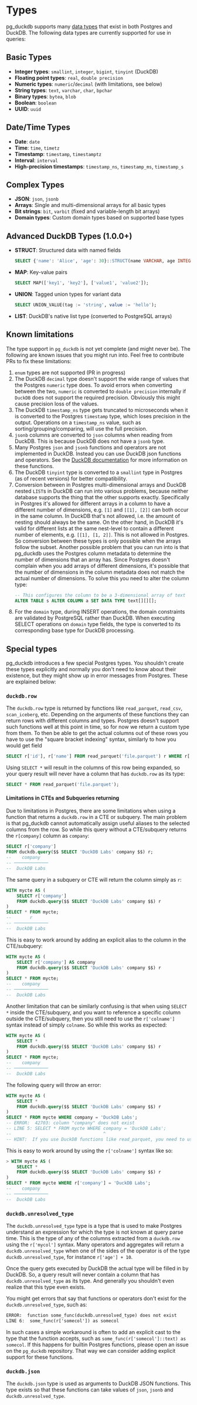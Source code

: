 # Types

pg_duckdb supports many [data types](https://www.postgresql.org/docs/current/datatype.html) that exist in both Postgres and DuckDB. The following data types are currently supported for use in queries:

## Basic Types

- **Integer types**: `smallint`, `integer`, `bigint`, `tinyint` (DuckDB)
- **Floating point types**: `real`, `double precision`
- **Numeric types**: `numeric`/`decimal` (with limitations, see below)
- **String types**: `text`, `varchar`, `char`, `bpchar`
- **Binary types**: `bytea`, `blob`
- **Boolean**: `boolean`
- **UUID**: `uuid`

## Date/Time Types

- **Date**: `date`
- **Time**: `time`, `timetz`
- **Timestamp**: `timestamp`, `timestamptz`
- **Interval**: `interval`
- **High-precision timestamps**: `timestamp_ns`, `timestamp_ms`, `timestamp_s`

## Complex Types

- **JSON**: `json`, `jsonb`
- **Arrays**: Single and multi-dimensional arrays for all basic types
- **Bit strings**: `bit`, `varbit` (fixed and variable-length bit arrays)
- **Domain types**: Custom domain types based on supported base types

## Advanced DuckDB Types (1.0.0+)

- **STRUCT**: Structured data with named fields
  ```sql
  SELECT {'name': 'Alice', 'age': 30}::STRUCT(name VARCHAR, age INTEGER);
  ```

- **MAP**: Key-value pairs
  ```sql
  SELECT MAP(['key1', 'key2'], ['value1', 'value2']);
  ```

- **UNION**: Tagged union types for variant data
  ```sql
  SELECT UNION_VALUE(tag := 'string', value := 'hello');
  ```

- **LIST**: DuckDB's native list type (converted to PostgreSQL arrays)

## Known limitations

The type support in `pg_duckdb` is not yet complete (and might never be). The
following are known issues that you might run into. Feel free to contribute PRs
to fix these limitations:

1. `enum` types are not supported (PR in progress)
2. The DuckDB `decimal` type doesn't support the wide range of values that the Postgres `numeric` type does. To avoid errors when converting between the two, `numeric` is converted to `double precision` internally if `DuckDB` does not support the required precision. Obviously this might cause precision loss of the values.
3. The DuckDB `timestamp_ns` type gets truncated to microseconds when it is converted to the Postgres `timestamp` type, which loses precision in the output. Operations on a `timestamp_ns` value, such as sorting/grouping/comparing, will use the full precision.
4. `jsonb` columns are converted to `json` columns when reading from DuckDB. This is because DuckDB does not have a `jsonb` type.
5. Many Postgres `json` and `jsonb` functions and operators are not implemented in DuckDB. Instead you can use DuckDB json functions and operators. See the [DuckDB documentation](https://duckdb.org/docs/data/json/json_functions) for more information on these functions.
6. The DuckDB `tinyint` type is converted to a `smallint` type in Postgres (as of recent versions) for better compatibility.
7. Conversion between in Postgres multi-dimensional arrays and DuckDB nested `LIST`s in DuckDB can run into various problems, because neither database supports the thing that the other supports exactly. Specifically in Postgres it's allowed for different arrays in a column to have a different number of dimensions, e.g. `[1]` and `[[1], [2]]` can both occur in the same column. In DuckDB that's not allowed, i.e. the amount of nesting should always be the same. On the other hand, in DuckDB it's valid for different lists at the same nest-level to contain a different number of elements, e.g. `[[1], [1, 2]]`. This is not allowed in Postgres. So conversion between these types is only possible when the arrays follow the subset. Another possible problem that you can run into is that pg_duckdb uses the Postgres column metadata to determine the number of dimensions that an array has. Since Postgres doesn't complain when you add arrays of different dimensions, it's possible that the number of dimensions in the column metadata does not match the actual number of dimensions. To solve this you need to alter the column type:
    ```sql
    -- This configures the column to be a 3-dimensional array of text
    ALTER TABLE s ALTER COLUMN a SET DATA TYPE text[][][];
    ```
8. For the `domain` type, during INSERT operations, the domain constraints are validated by PostgreSQL rather than DuckDB. When executing SELECT operations on `domain` type fields, the type is converted to its corresponding base type for DuckDB processing.

## Special types

pg_duckdb introduces a few special Postgres types. You shouldn't create these types explicitly and normally you don't need to know about their existence, but they might show up in error messages from Postgres. These are explained below:

### `duckdb.row`

The `duckdb.row` type is returned by functions like `read_parquet`, `read_csv`, `scan_iceberg`, etc. Depending on the arguments of these functions they can return rows with different columns and types. Postgres doesn't support such functions well at this point in time, so for now we return a custom type from them. To then be able to get the actual columns out of these rows you have to use the "square bracket indexing" syntax, similarly to how you would get field

```sql
SELECT r['id'], r['name'] FROM read_parquet('file.parquet') r WHERE r['age'] > 21;
```

Using `SELECT *` will result in the columns of this row being expanded, so your query result will never have a column that has `duckdb.row` as its type:

```sql
SELECT * FROM read_parquet('file.parquet');
```

#### Limitations in CTEs and Subqueries returning

Due to limitations in Postgres, there are some limitations when using a function that returns a `duckdb.row` in a CTE or subquery. The main problem is that pg_duckdb cannot automatically assign useful aliases to the selected columns from the row. So while this query without a CTE/subquery returns the `r[company]` column as `company`:

```sql
SELECT r['company']
FROM duckdb.query($$ SELECT 'DuckDB Labs' company $$) r;
--    company
-- ─────────────
--  DuckDB Labs
```

The same query in a subquery or CTE will return the column simply as `r`:

```sql
WITH mycte AS (
    SELECT r['company']
    FROM duckdb.query($$ SELECT 'DuckDB Labs' company $$) r
)
SELECT * FROM mycte;
--       r
-- ─────────────
--  DuckDB Labs
```

This is easy to work around by adding an explicit alias to the column in the CTE/subquery:

```sql
WITH mycte AS (
    SELECT r['company'] AS company
    FROM duckdb.query($$ SELECT 'DuckDB Labs' company $$) r
)
SELECT * FROM mycte;
--    company
-- ─────────────
--  DuckDB Labs
```

Another limitation that can be similarly confusing is that when using `SELECT *` inside the CTE/subquery, and you want to reference a specific column outside the CTE/subquery, then you still need to use the `r['colname']` syntax instead of simply `colname`. So while this works as expected:
```sql
WITH mycte AS (
    SELECT *
    FROM duckdb.query($$ SELECT 'DuckDB Labs' company $$) r
)
SELECT * FROM mycte;
--    company
-- ─────────────
--  DuckDB Labs
```

The following query will throw an error:

```sql
WITH mycte AS (
    SELECT *
    FROM duckdb.query($$ SELECT 'DuckDB Labs' company $$) r
)
SELECT * FROM mycte WHERE company = 'DuckDB Labs';
-- ERROR:  42703: column "company" does not exist
-- LINE 5: SELECT * FROM mycte WHERE company = 'DuckDB Labs';
--                                   ^
-- HINT:  If you use DuckDB functions like read_parquet, you need to use the r['colname'] syntax to use columns. If you're already doing that, maybe you forgot to to give the function the r alias.
```

This is easy to work around by using the `r['colname']` syntax like so:

```sql
> WITH mycte AS (
    SELECT *
    FROM duckdb.query($$ SELECT 'DuckDB Labs' company $$) r
)
SELECT * FROM mycte WHERE r['company'] = 'DuckDB Labs';
--    company
-- ─────────────
--  DuckDB Labs
```

### `duckdb.unresolved_type`

The `duckdb.unresolved_type` type is a type that is used to make Postgres understand an expression for which the type is not known at query parse time. This is the type of any of the columns extracted from a `duckdb.row` using the `r['mycol']` syntax. Many operators and aggregates will return a `duckdb.unresolved_type` when one of the sides of the operator is of the type `duckdb.unresolved_type`, for instance `r['age'] + 10`.

Once the query gets executed by DuckDB the actual type will be filled in by DuckDB. So, a query result will never contain a column that has `duckdb.unresolved_type` as its type. And generally you shouldn't even realize that this type even exists.

You might get errors that say that functions or operators don't exist for the `duckdb.unresolved_type`, such as:

```txt
ERROR:  function some_func(duckdb.unresolved_type) does not exist
LINE 6:  some_func(r['somecol']) as somecol
```

In such cases a simple workaround is often to add an explicit cast to the type that the function accepts, such as `some_func(r['somecol']::text) as somecol`. If this happens for builtin Postgres functions, please open an issue on the `pg_duckdb` repository. That way we can consider adding explicit support for these functions.

### `duckdb.json`

The `duckdb.json` type is used as arguments to DuckDB JSON functions. This type exists so that these functions can take values of `json`, `jsonb` and `duckdb.unresolved_type`.
